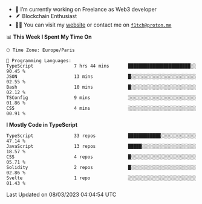 - 🔭 I’m currently working on Freelance as Web3 developer
- 🪶 Blockchain Enthusiast
- 👨‍💻 You can visit my [website](https://f1tch.xyz) or contact me on [`f1tch@proton.me`](mailto:f1tch@proton.me)

<!--START_SECTION:waka-->
📊 **This Week I Spent My Time On** 

```text
🕑︎ Time Zone: Europe/Paris

💬 Programming Languages: 
TypeScript               7 hrs 44 mins       ███████████████████████░░   90.45 % 
JSON                     13 mins             █░░░░░░░░░░░░░░░░░░░░░░░░   02.55 % 
Bash                     10 mins             █░░░░░░░░░░░░░░░░░░░░░░░░   02.12 % 
TSConfig                 9 mins              ░░░░░░░░░░░░░░░░░░░░░░░░░   01.86 % 
CSS                      4 mins              ░░░░░░░░░░░░░░░░░░░░░░░░░   00.91 % 
```

**I Mostly Code in TypeScript** 

```text
TypeScript               33 repos            ████████████░░░░░░░░░░░░░   47.14 % 
JavaScript               13 repos            █████░░░░░░░░░░░░░░░░░░░░   18.57 % 
CSS                      4 repos             █░░░░░░░░░░░░░░░░░░░░░░░░   05.71 % 
Solidity                 2 repos             █░░░░░░░░░░░░░░░░░░░░░░░░   02.86 % 
Svelte                   1 repo              ░░░░░░░░░░░░░░░░░░░░░░░░░   01.43 % 
```




 Last Updated on 08/03/2023 04:04:54 UTC
<!--END_SECTION:waka-->
